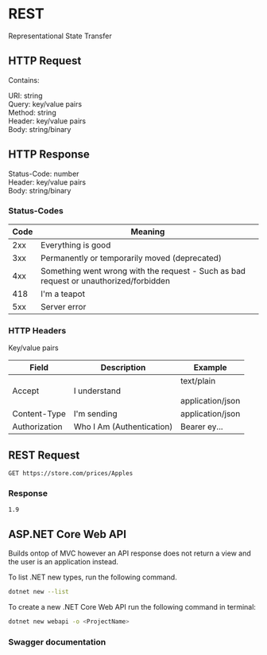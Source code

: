 # REST

Representational State Transfer

## HTTP Request

Contains:

URI: string  
Query: key/value pairs  
Method: string  
Header: key/value pairs  
Body: string/binary  

## HTTP Response

Status-Code: number  
Header: key/value pairs  
Body: string/binary  

### Status-Codes

Code|Meaning
--|--
2xx|Everything is good
3xx|Permanently or temporarily moved (deprecated)
4xx|Something went wrong with the request - Such as bad request or unauthorized/forbidden
418|I'm a teapot
5xx|Server error

### HTTP Headers

Key/value pairs  

Field|Description|Example
--|--|--
Accept|I understand|text/plain<br></br>application/json
Content-Type|I'm sending|application/json
Authorization|Who I Am (Authentication)|Bearer ey...

## REST Request

`GET https://store.com/prices/Apples`

### Response

`1.9`

## ASP.NET Core Web API

Builds ontop of MVC however an API response does not return a view and the user is an application instead.

To list .NET new types, run the following command.

```sh
dotnet new --list
```

To create a new .NET Core Web API run the following command in terminal:

```sh
dotnet new webapi -o <ProjectName>
```

### Swagger documentation


